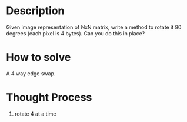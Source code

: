 # Description
Given image representation of NxN matrix, write a method to rotate it 90 degrees (each pixel is 4 bytes). Can you do this in place?

# How to solve
A 4 way edge swap.

# Thought Process
1. rotate 4 at a time

